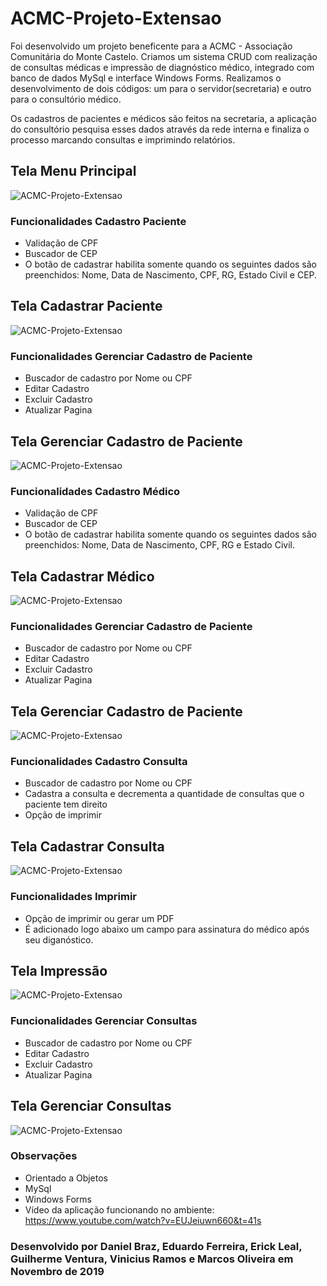# ACMC-Projeto-Extensao

 Foi desenvolvido um projeto beneficente para a ACMC - Associação Comunitária do Monte Castelo. Criamos um sistema CRUD com realização de consultas médicas e impressão de diagnóstico médico, integrado com banco de dados MySql e interface Windows Forms. Realizamos o desenvolvimento de dois códigos: um para o servidor(secretaria) e outro para o consultório médico. 
 
 Os cadastros de pacientes e médicos são feitos na secretaria, a aplicação do consultório pesquisa esses dados através da rede interna e finaliza o processo marcando consultas e imprimindo relatórios.
 
## Tela Menu Principal
![ACMC-Projeto-Extensao](https://github.com/drzbraz/ACMC-Projeto-Extensao/blob/master/Menu%20Principal.png) 

### Funcionalidades Cadastro Paciente
* Validação de CPF
* Buscador de CEP
* O botão de cadastrar habilita somente quando os seguintes dados são preenchidos: Nome, Data de Nascimento, CPF, RG, Estado Civil e CEP.

## Tela Cadastrar Paciente
![ACMC-Projeto-Extensao](https://github.com/drzbraz/ACMC-Projeto-Extensao/blob/master/Cad_Paciente.png) 

### Funcionalidades Gerenciar Cadastro de Paciente
* Buscador de cadastro por Nome ou CPF
* Editar Cadastro
* Excluir Cadastro
* Atualizar Pagina

## Tela Gerenciar Cadastro de Paciente
![ACMC-Projeto-Extensao](https://github.com/drzbraz/ACMC-Projeto-Extensao/blob/master/Gen_Paciente.png) 

### Funcionalidades Cadastro Médico
* Validação de CPF
* Buscador de CEP
* O botão de cadastrar habilita somente quando os seguintes dados são preenchidos: Nome, Data de Nascimento, CPF, RG e Estado Civil.

## Tela Cadastrar Médico
![ACMC-Projeto-Extensao](https://github.com/drzbraz/ACMC-Projeto-Extensao/blob/master/Cad_M%C3%A9dico.png) 

### Funcionalidades Gerenciar Cadastro de Paciente
* Buscador de cadastro por Nome ou CPF
* Editar Cadastro
* Excluir Cadastro
* Atualizar Pagina

## Tela Gerenciar Cadastro de Paciente
![ACMC-Projeto-Extensao](https://github.com/drzbraz/ACMC-Projeto-Extensao/blob/master/Gen_Medico.png) 

### Funcionalidades Cadastro Consulta
* Buscador de cadastro por Nome ou CPF
* Cadastra a consulta e decrementa a quantidade de consultas que o paciente tem direito
* Opção de imprimir

## Tela Cadastrar Consulta
![ACMC-Projeto-Extensao](https://github.com/drzbraz/ACMC-Projeto-Extensao/blob/master/Cad_M%C3%A9dico.png)  
 
### Funcionalidades Imprimir
* Opção de imprimir ou gerar um PDF
* É adicionado logo abaixo um campo para assinatura do médico após seu diganóstico.

## Tela Impressão
![ACMC-Projeto-Extensao](https://github.com/drzbraz/ACMC-Projeto-Extensao/blob/master/Func_Imprimir.png)  

### Funcionalidades Gerenciar Consultas
* Buscador de cadastro por Nome ou CPF
* Editar Cadastro
* Excluir Cadastro
* Atualizar Pagina

## Tela Gerenciar Consultas
![ACMC-Projeto-Extensao](https://github.com/drzbraz/ACMC-Projeto-Extensao/blob/master/Gen_Consultas.png) 


### Observações
* Orientado a Objetos
* MySql
* Windows Forms
* Vídeo da aplicação funcionando no ambiente: https://www.youtube.com/watch?v=EUJeiuwn660&t=41s

### Desenvolvido por Daniel Braz, Eduardo Ferreira, Erick Leal, Guilherme Ventura, Vinicius Ramos e Marcos Oliveira em Novembro de 2019
